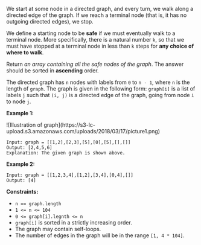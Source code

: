 We start at some node in a directed graph, and every turn, we walk along a
directed edge of the graph. If we reach a terminal node (that is, it has no
outgoing directed edges), we stop.

We define a starting node to be **safe** if we must eventually walk to a
terminal node. More specifically, there is a natural number `k`, so that we
must have stopped at a terminal node in less than `k` steps for **any choice
of where to walk**.

Return _an array containing all the safe nodes of the graph_. The answer
should be sorted in **ascending** order.

The directed graph has `n` nodes with labels from `0` to `n - 1`, where `n` is
the length of `graph`. The graph is given in the following form: `graph[i]` is
a list of labels `j` such that `(i, j)` is a directed edge of the graph, going
from node `i` to node `j`.



**Example 1:**

![Illustration of graph](https://s3-lc-
upload.s3.amazonaws.com/uploads/2018/03/17/picture1.png)

    
    
    Input: graph = [[1,2],[2,3],[5],[0],[5],[],[]]
    Output: [2,4,5,6]
    Explanation: The given graph is shown above.
    

**Example 2:**

    
    
    Input: graph = [[1,2,3,4],[1,2],[3,4],[0,4],[]]
    Output: [4]
    



**Constraints:**

  * `n == graph.length`
  * `1 <= n <= 104`
  * `0 <= graph[i].legnth <= n`
  * `graph[i]` is sorted in a strictly increasing order.
  * The graph may contain self-loops.
  * The number of edges in the graph will be in the range `[1, 4 * 104]`.

